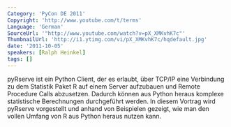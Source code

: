 ```yaml
---
Category: 'PyCon DE 2011'
Copyright: 'http://www.youtube.com/t/terms'
Language: 'German'
SourceUrl: '"http://www.youtube.com/watch?v=pX_XMKvhK7c"'
ThumbnailUrl: 'http://i1.ytimg.com/vi/pX_XMKvhK7c/hqdefault.jpg'
date: '2011-10-05'
speakers: [Ralph Heinkel]
tags: []
---
```

pyRserve ist ein Python Client, der es erlaubt, über TCP/IP eine Verbindung zu dem Statistik Paket R auf einem Server aufzubauen und Remote Procedure Calls abzusetzen. Dadurch können aus Python heraus komplexe statistische Berechnungen durchgeführt werden. In diesem Vortrag wird pyRserve vorgestellt und anhand von Beispielen gezeigt, wie man den vollen Umfang von R aus Python heraus nutzen kann.
